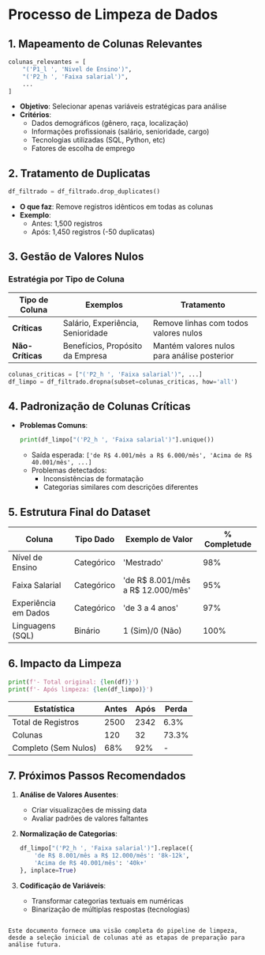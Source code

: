 # Processo de Limpeza de Dados

## 1. Mapeamento de Colunas Relevantes
```python
colunas_relevantes = [
    "('P1_l ', 'Nivel de Ensino')",
    "('P2_h ', 'Faixa salarial')",
    ...
]
```
- **Objetivo**: Selecionar apenas variáveis estratégicas para análise
- **Critérios**:
  - Dados demográficos (gênero, raça, localização)
  - Informações profissionais (salário, senioridade, cargo)
  - Tecnologias utilizadas (SQL, Python, etc)
  - Fatores de escolha de emprego

## 2. Tratamento de Duplicatas
```python
df_filtrado = df_filtrado.drop_duplicates()
```
- **O que faz**: Remove registros idênticos em todas as colunas
- **Exemplo**:
  - Antes: 1,500 registros
  - Após: 1,450 registros (-50 duplicatas)

## 3. Gestão de Valores Nulos
### Estratégia por Tipo de Coluna

| Tipo de Coluna         | Exemplos                          | Tratamento                              |
|------------------------|-----------------------------------|-----------------------------------------|
| **Críticas**           | Salário, Experiência, Senioridade | Remove linhas com todos valores nulos   |
| **Não-Críticas**       | Benefícios, Propósito da Empresa  | Mantém valores nulos para análise posterior |

```python
colunas_criticas = ["('P2_h ', 'Faixa salarial')", ...]
df_limpo = df_filtrado.dropna(subset=colunas_criticas, how='all')
```

## 4. Padronização de Colunas Críticas
- **Problemas Comuns**:
  ```python
  print(df_limpo["('P2_h ', 'Faixa salarial')"].unique())
  ```
  - Saída esperada: `['de R$ 4.001/mês a R$ 6.000/mês', 'Acima de R$ 40.001/mês', ...]`
  - Problemas detectados:
    - Inconsistências de formatação
    - Categorias similares com descrições diferentes

## 5. Estrutura Final do Dataset
| Coluna                 | Tipo Dado  | Exemplo de Valor                    | % Completude |
|------------------------|------------|-------------------------------------|--------------|
| Nível de Ensino        | Categórico | 'Mestrado'                          | 98%          |
| Faixa Salarial         | Categórico | 'de R$ 8.001/mês a R$ 12.000/mês'   | 95%          |
| Experiência em Dados   | Categórico | 'de 3 a 4 anos'                     | 97%          |
| Linguagens (SQL)       | Binário    | 1 (Sim)/0 (Não)                     | 100%         |

## 6. Impacto da Limpeza
```python
print(f'- Total original: {len(df)}')
print(f'- Após limpeza: {len(df_limpo)}')
```

| Estatística            | Antes | Após | Perda |
|------------------------|-------|------|-------|
| Total de Registros      | 2500  | 2342 | 6.3%  |
| Colunas                 | 120   | 32   | 73.3% |
| Completo (Sem Nulos)    | 68%   | 92%  | -     |

## 7. Próximos Passos Recomendados
1. **Análise de Valores Ausentes**:
   - Criar visualizações de missing data
   - Avaliar padrões de valores faltantes

2. **Normalização de Categorias**:
   ```python
   df_limpo["('P2_h ', 'Faixa salarial')"].replace({
       'de R$ 8.001/mês a R$ 12.000/mês': '8k-12k',
       'Acima de R$ 40.001/mês': '40k+'
   }, inplace=True)
   ```

3. **Codificação de Variáveis**:
   - Transformar categorias textuais em numéricas
   - Binarização de múltiplas respostas (tecnologias)
```

Este documento fornece uma visão completa do pipeline de limpeza, desde a seleção inicial de colunas até as etapas de preparação para análise futura.

